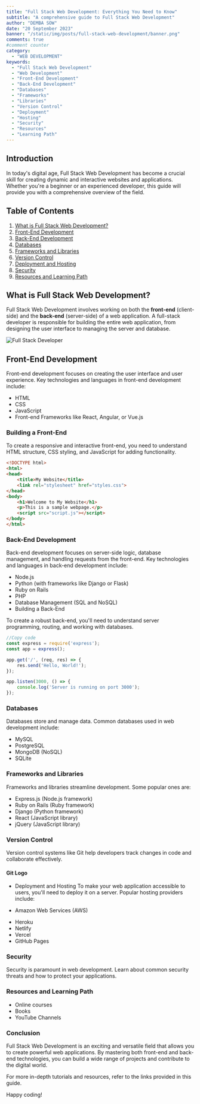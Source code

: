 ```yaml
---
title: "Full Stack Web Development: Everything You Need to Know"
subtitle: "A comprehensive guide to Full Stack Web Development"
author: "DEMBA SOW"
date: "20 September 2023"
banner: "/static/img/posts/full-stack-web-development/banner.png"
comments: true
#comment counter
category:
  - "WEB DEVELOPMENT"
keywords:
  - "Full Stack Web Development"
  - "Web Development"
  - "Front-End Development"
  - "Back-End Development"
  - "Databases"
  - "Frameworks"
  - "Libraries"
  - "Version Control"
  - "Deployment"
  - "Hosting"
  - "Security"
  - "Resources"
  - "Learning Path"
---
```



## Introduction

In today's digital age, Full Stack Web Development has become a crucial skill for creating dynamic and interactive websites and applications. Whether you're a beginner or an experienced developer, this guide will provide you with a comprehensive overview of the field.

## Table of Contents

1. [What is Full Stack Web Development?](#what-is-full-stack-web-development)
2. [Front-End Development](#front-end-development)
3. [Back-End Development](#back-end-development)
4. [Databases](#databases)
5. [Frameworks and Libraries](#frameworks-and-libraries)
6. [Version Control](#version-control)
7. [Deployment and Hosting](#deployment-and-hosting)
8. [Security](#security)
9. [Resources and Learning Path](#resources-and-learning-path)

## What is Full Stack Web Development?

Full Stack Web Development involves working on both the **front-end** (client-side) and the **back-end** (server-side) of a web application. A full-stack developer is responsible for building the entire web application, from designing the user interface to managing the server and database.

![Full Stack Developer](insert_image_url_here)

## Front-End Development

Front-end development focuses on creating the user interface and user experience. Key technologies and languages in front-end development include:

- HTML
- CSS
- JavaScript
- Front-end Frameworks like React, Angular, or Vue.js

### Building a Front-End

To create a responsive and interactive front-end, you need to understand HTML structure, CSS styling, and JavaScript for adding functionality.

```html
<!DOCTYPE html>
<html>
<head>
    <title>My Website</title>
    <link rel="stylesheet" href="styles.css">
</head>
<body>
    <h1>Welcome to My Website</h1>
    <p>This is a sample webpage.</p>
    <script src="script.js"></script>
</body>
</html>
```

### Back-End Development
Back-end development focuses on server-side logic, database management, and handling requests from the front-end. Key technologies and languages in back-end development include:

- Node.js
- Python (with frameworks like Django or Flask)
- Ruby on Rails
- PHP
- Database Management (SQL and NoSQL)
- Building a Back-End

To create a robust back-end, you'll need to understand server programming, routing, and working with databases.

``` javascript
//Copy code
const express = require('express');
const app = express();

app.get('/', (req, res) => {
    res.send('Hello, World!');
});

app.listen(3000, () => {
    console.log('Server is running on port 3000');
});
```
### Databases
Databases store and manage data. Common databases used in web development include:

- MySQL
- PostgreSQL
- MongoDB (NoSQL)
- SQLite
### Frameworks and Libraries
Frameworks and libraries streamline development. Some popular ones are:

- Express.js (Node.js framework)
- Ruby on Rails (Ruby framework)
- Django (Python framework)
- React (JavaScript library)
- jQuery (JavaScript library)
### Version Control

Version control systems like Git help developers track changes in code and collaborate effectively.

#### Git Logo

- Deployment and Hosting
To make your web application accessible to users, you'll need to deploy it on a server. Popular hosting providers include:

- Amazon Web Services (AWS)
* Heroku
* Netlify
* Vercel
* GitHub Pages


### Security
Security is paramount in web development. Learn about common security threats and how to protect your applications.

### Resources and Learning Path
* Online courses
* Books
* YouTube Channels


### Conclusion
Full Stack Web Development is an exciting and versatile field that allows you to create powerful web applications. By mastering both front-end and back-end technologies, you can build a wide range of projects and contribute to the digital world.

For more in-depth tutorials and resources, refer to the links provided in this guide.

Happy coding!
